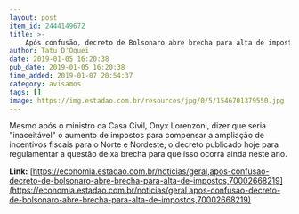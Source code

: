 ```yaml
---
layout: post
item_id: 2444149672
title: >-
    Após confusão, decreto de Bolsonaro abre brecha para alta de impostos
author: Tatu D'Oquei
date: 2019-01-05 16:20:38
pub_date: 2019-01-05 16:20:38
time_added: 2019-01-07 20:54:37
category: avisamos
tags: []
image: https://img.estadao.com.br/resources/jpg/0/5/1546701379550.jpg
---
```


Mesmo após o ministro da Casa Civil, Onyx Lorenzoni, dizer que seria "inaceitável" o aumento de impostos para compensar a ampliação de incentivos fiscais para o Norte e Nordeste, o decreto publicado hoje para regulamentar a questão deixa brecha para que isso ocorra ainda neste ano.

**Link:** [https://economia.estadao.com.br/noticias/geral,apos-confusao-decreto-de-bolsonaro-abre-brecha-para-alta-de-impostos,70002668219](https://economia.estadao.com.br/noticias/geral,apos-confusao-decreto-de-bolsonaro-abre-brecha-para-alta-de-impostos,70002668219)

